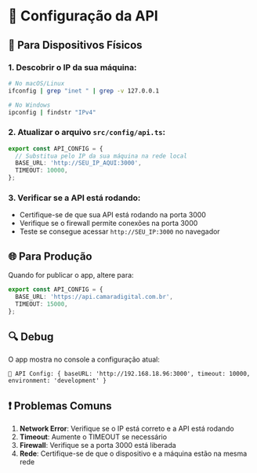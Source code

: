 # 🔧 Configuração da API

## 📱 Para Dispositivos Físicos

### 1. Descobrir o IP da sua máquina:
```bash
# No macOS/Linux
ifconfig | grep "inet " | grep -v 127.0.0.1

# No Windows
ipconfig | findstr "IPv4"
```

### 2. Atualizar o arquivo `src/config/api.ts`:
```typescript
export const API_CONFIG = {
  // Substitua pelo IP da sua máquina na rede local
  BASE_URL: 'http://SEU_IP_AQUI:3000',
  TIMEOUT: 10000,
};
```

### 3. Verificar se a API está rodando:
- Certifique-se de que sua API está rodando na porta 3000
- Verifique se o firewall permite conexões na porta 3000
- Teste se consegue acessar `http://SEU_IP:3000` no navegador

## 🌐 Para Produção

Quando for publicar o app, altere para:
```typescript
export const API_CONFIG = {
  BASE_URL: 'https://api.camaradigital.com.br',
  TIMEOUT: 15000,
};
```

## 🔍 Debug

O app mostra no console a configuração atual:
```
🔧 API Config: { baseURL: 'http://192.168.18.96:3000', timeout: 10000, environment: 'development' }
```

## ❗ Problemas Comuns

1. **Network Error**: Verifique se o IP está correto e a API está rodando
2. **Timeout**: Aumente o TIMEOUT se necessário
3. **Firewall**: Verifique se a porta 3000 está liberada
4. **Rede**: Certifique-se de que o dispositivo e a máquina estão na mesma rede




